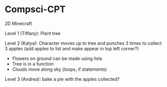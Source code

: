 # Compsci-CPT

2D Minecraft

Level 1 (Tiffany): Plant tree

Level 2 (Katya): Character moves up to tree and punches 3 times to collect 3 apples (add apples to list and make appear in top left corner?)
- Flowers on ground can be made using lists
- Tree is in a function
- Clouds move along sky (loops, if statements)

Level 3 (Andrea): bake a pie with the apples collected?
